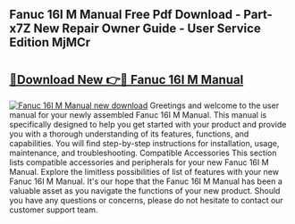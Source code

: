 ## Fanuc 16I M Manual Free Pdf Download - Part-x7Z New Repair Owner Guide - User Service Edition MjMCr

# <h2><a href="http://bc52941.oget.top/?id=Fanuc+16I+M+Manual">🔗Download New 👉🔴 Fanuc 16I M Manual</a></h2>

[![Fanuc 16I M Manual new download](https://i.imgur.com/5g1atiW.png)](http://bc52941.oget.top/?id=Fanuc+16I+M+Manual)
Greetings and welcome to the user manual for your newly assembled Fanuc 16I M Manual. This manual is specifically designed to help you get started with your product and provide you with a thorough understanding of its features, functions, and capabilities. You will find step-by-step instructions for installation, usage, maintenance, and troubleshooting. Compatible Accessories This section lists compatible accessories and peripherals for your new Fanuc 16I M Manual. Explore the limitless possibilities of list of features with your new Fanuc 16I M Manual. It's our hope that the Fanuc 16I M Manual has been a valuable asset as you navigate the functions of your new product. Should you have any questions or concerns, please do not hesitate to contact our customer support team.

